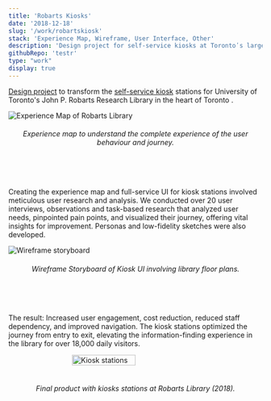 ```yaml
---
title: 'Robarts Kiosks'
date: '2018-12-18'
slug: '/work/robartskiosk'
stack: 'Experience Map, Wireframe, User Interface, Other'
description: 'Design project for self-service kiosks at Torontoʹs largest academic library'
githubRepo: 'testr'
type: "work"  
display: true
---
```


 [Design project](https://github.com/judepark/Robarts-Library-Kiosk-Service) to transform the [self-service kiosk](https://36gd76.axshare.com/home.html) stations for University of Toronto's John P. Robarts Research Library in the heart of Toronto . 

![Experience Map of Robarts Library](https://64.media.tumblr.com/50d50f011340527059d438e0d8e67fd0/tumblr_po0aqmIeKJ1taz7avo1_640.pnj)

<h6><div style="text-align: center;">
  Experience map to understand the complete experience of the user behaviour and journey.
</div></h6>
<br/>
<br/>

Creating the experience map and full-service UI for kiosk stations involved meticulous user research and analysis. We conducted over 20 user interviews, observations and task-based research that analyzed user needs, pinpointed pain points, and visualized their journey, offering vital insights for improvement. Personas and low-fidelity sketches were also developed. 

![Wireframe storyboard](https://64.media.tumblr.com/9e48979b2ca56c308fe2c773259f45cb/tumblr_po0atjzeVK1taz7avo1_640.pnj)

<h6><div style="text-align: center;">
  Wireframe Storyboard of Kiosk UI involving library floor plans.
</div></h6>
<br/>
<br/>

The result: Increased user engagement, cost reduction, reduced staff dependency, and improved navigation. The kiosk stations optimized the journey from entry to exit, elevating the information-finding experience in the library for over 18,000 daily visitors.

<div style="display: flex; justify-content: center;">
  <img src="https://64.media.tumblr.com/c27532da294fe378d8762c48f0faaef7/6f174c3cd9dd762e-cf/s1280x1920/b1547efc2551db3c9464ec7479584341dcbe77fe.jpg" alt="Kiosk stations" style="width: 50%;">
</div>

<br/>

<h6><div style="text-align: center;">
  Final product with kiosks stations at Robarts Library (2018).
</div></h6>

<!-- 

Creating the experience map and full-service UI for kiosk stations involved meticulous user behaviour research and analysis. We conducted over 20 user interviews, with 5$ starbucks cards as incentives (we would have done more if we had the budget) observations and task-based research that analyzed user needs, pinpointed pain points, and visualized their journey, offering vital insights for improvement. Personas and low-fidelity sketches were also developed. This project honed my user research and design skills, stressing the improtance of bridging digital design with real-world user interactions to transform the service for over 18,000 patrons who visit the libary every day. 

-->

